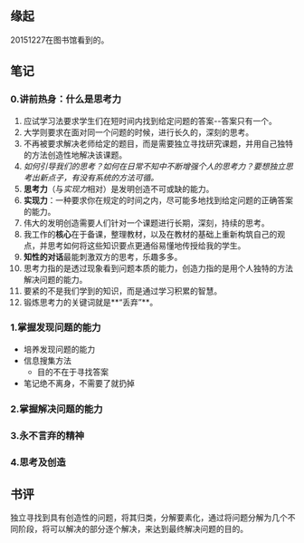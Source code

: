 ##  缘起
20151227在图书馆看到的。


##  笔记
###  0.讲前热身：什么是思考力
1. 应试学习法要求学生们在短时间内找到给定问题的答案--答案只有一个。
2. 大学则要求在面对同一个问题的时候，进行长久的，深刻的思考。
3. 不再被要求解决老师给定的题目，而是需要独立寻找研究课题，并用自己独特的方法创造性地解决该课题。
4. *如何引导我们的思考？如何在日常不知中不断增强个人的思考力？要想独立思考出新点子，有没有系统的方法可循。*
5. **思考力**（与*实现力*相对）是发明创造不可或缺的能力。
6. **实现力**：一种要求你在规定的时间之内，尽可能多地找到给定问题的正确答案的能力。
7. 伟大的发明创造需要人们针对一个课题进行长期，深刻，持续的思考。
8. 我工作的**核心**在于备课，整理教材，以及在教材的基础上重新构筑自己的观点，并思考如何将这些知识要点更通俗易懂地传授给我的学生。
9. **知性的对话**最能刺激双方的思考，乐趣多多。
10. 思考力指的是透过现象看到问题本质的能力，创造力指的是用个人独特的方法解决问题的能力。
11. 要紧的不是我们学到的知识，而是通过学习积累的智慧。
12. 锻炼思考力的关键词就是**“丢弃”**。


###  1.掌握发现问题的能力
+ 培养发现问题的能力
+ 信息搜集方法
	+ 目的不在于寻找答案
+ 笔记绝不离身，不需要了就扔掉


###  2.掌握解决问题的能力


###  3.永不言弃的精神

###  4.思考及创造


##  书评
独立寻找到具有创造性的问题，将其归类，分解要素化，通过将问题分解为几个不同阶段，将可以解决的部分逐个解决，来达到最终解决问题的目的。